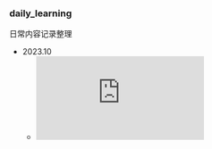 ### daily_learning

日常内容记录整理

- 2023.10
  - ![Docker 入门](https://github.com/xianliu18/daily_learning/blob/main/2023.10/Docker%E5%85%A5%E9%97%A8.md)